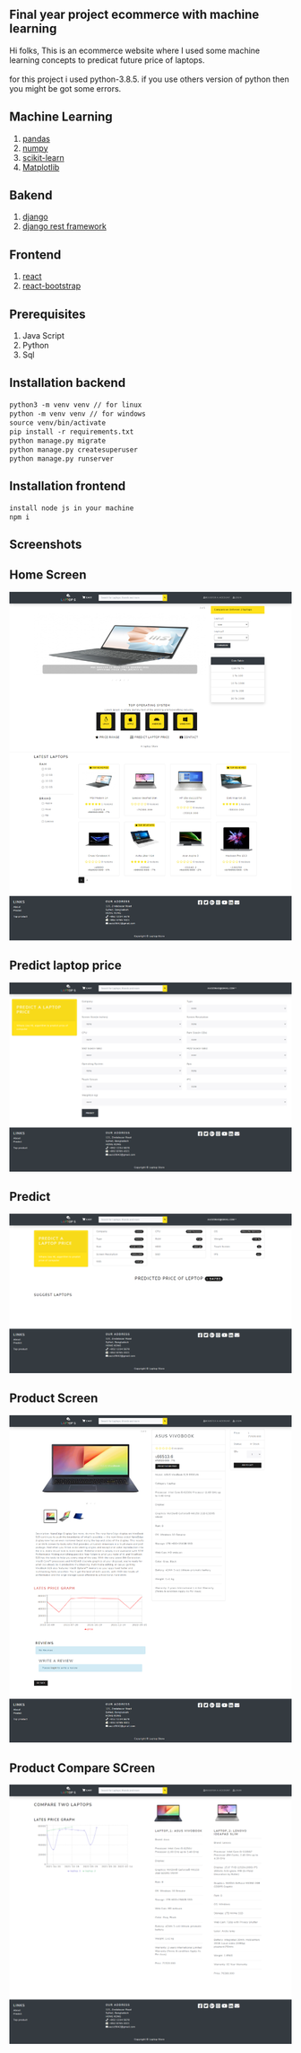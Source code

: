 ## Final year project ecommerce with machine learning
Hi folks, This is an ecommerce website where I used some machine learning concepts to predicat future price of laptops.<br></br>
for this project i used python-3.8.5. if you use others version of python then you might be got some errors.


## Machine Learning
1. [pandas](https://pandas.pydata.org/docs/)
2. [numpy](https://numpy.org/doc/)
3. [scikit-learn](https://scikit-learn.org/stable/)
4. [Matplotlib](https://matplotlib.org/)

## Bakend
1. [django](https://www.djangoproject.com/)
2. [django rest framework](http://www.django-rest-framework.org/)

## Frontend
1. [react](https://reactjs.org/)
2. [react-bootstrap](https://react-bootstrap.github.io/)

## Prerequisites
1. Java Script
2. Python
3. Sql


## Installation backend
```
python3 -m venv venv // for linux
python -m venv venv // for windows
source venv/bin/activate
pip install -r requirements.txt
python manage.py migrate
python manage.py createsuperuser
python manage.py runserver
```

## Installation frontend
```
install node js in your machine
npm i
```

## Screenshots
## Home Screen
![home](https://github.com/ayanchyaziz123/final-year-project-main/blob/master/screenshoot/1.Home%20page.png?raw=true)
## Predict laptop price
![predict](https://github.com/ayanchyaziz123/final-year-project-main/blob/master/screenshoot/16.Predict%20Laptop%20Price.png?raw=true)
## Predict
![predict](https://github.com/ayanchyaziz123/final-year-project-main/blob/master/screenshoot/17.%20Prediction.png?raw=true)
## Product Screen
![product](https://github.com/ayanchyaziz123/final-year-project-main/blob/master/screenshoot/2.Product%20page.png?raw=true)
## Product Compare SCreen
![product](https://github.com/ayanchyaziz123/final-year-project-main/blob/master/screenshoot/3.Compare%202%20laptops.png?raw=true)
